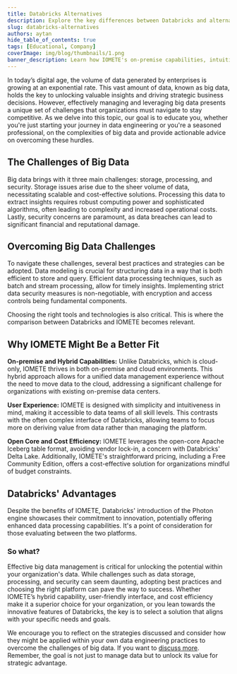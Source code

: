 ```yaml
---
title: Databricks Alternatives
description: Explore the key differences between Databricks and alternatives in managing big data challenges. Learn how on-premise capabilities, intuitive UI, and cost efficiency makes strong alternative for unified data management
slug: databricks-alternatives
authors: aytan
hide_table_of_contents: true
tags: [Educational, Company]
coverImage: img/blog/thumbnails/1.png
banner_description: Learn how IOMETE's on-premise capabilities, intuitive UI, and cost efficiency make it a strong alternative for unified data management.
---
```


In today’s digital age, the volume of data generated by enterprises is growing at an exponential rate. This vast amount of data, known as big data, holds the key to unlocking valuable insights and driving strategic business decisions. However, effectively managing and leveraging big data presents a unique set of challenges that organizations must navigate to stay competitive. As we delve into this topic, our goal is to educate you, whether you're just starting your journey in data engineering or you're a seasoned professional, on the complexities of big data and provide actionable advice on overcoming these hurdles.

## The Challenges of Big Data
Big data brings with it three main challenges: storage, processing, and security. Storage issues arise due to the sheer volume of data, necessitating scalable and cost-effective solutions. Processing this data to extract insights requires robust computing power and sophisticated algorithms, often leading to complexity and increased operational costs. Lastly, security concerns are paramount, as data breaches can lead to significant financial and reputational damage.

## Overcoming Big Data Challenges
To navigate these challenges, several best practices and strategies can be adopted. Data modeling is crucial for structuring data in a way that is both efficient to store and query. Efficient data processing techniques, such as batch and stream processing, allow for timely insights. Implementing strict data security measures is non-negotiable, with encryption and access controls being fundamental components.

Choosing the right tools and technologies is also critical. This is where the comparison between Databricks and IOMETE becomes relevant.

## Why IOMETE Might Be a Better Fit

**On-premise and Hybrid Capabilities:** Unlike Databricks, which is cloud-only, IOMETE thrives in both on-premise and cloud environments. This hybrid approach allows for a unified data management experience without the need to move data to the cloud, addressing a significant challenge for organizations with existing on-premise data centers.

**User Experience:** IOMETE is designed with simplicity and intuitiveness in mind, making it accessible to data teams of all skill levels. This contrasts with the often complex interface of Databricks, allowing teams to focus more on deriving value from data rather than managing the platform.

**Open Core and Cost Efficiency:** IOMETE leverages the open-core Apache Iceberg table format, avoiding vendor lock-in, a concern with Databricks' Delta Lake. Additionally, IOMETE's straightforward pricing, including a Free Community Edition, offers a cost-effective solution for organizations mindful of budget constraints.

## Databricks' Advantages

Despite the benefits of IOMETE, Databricks' introduction of the Photon engine showcases their commitment to innovation, potentially offering enhanced data processing capabilities. It's a point of consideration for those evaluating between the two platforms.

### So what?

Effective big data management is critical for unlocking the potential within your organization's data. While challenges such as data storage, processing, and security can seem daunting, adopting best practices and choosing the right platform can pave the way to success. Whether IOMETE’s hybrid capability, user-friendly interface, and cost efficiency make it a superior choice for your organization, or you lean towards the innovative features of Databricks, the key is to select a solution that aligns with your specific needs and goals.

We encourage you to reflect on the strategies discussed and consider how they might be applied within your own data engineering practices to overcome the challenges of big data. If you want to [discuss more](https://calendly.com/iomete/iomete-discovery-call). Remember, the goal is not just to manage data but to unlock its value for strategic advantage. 
